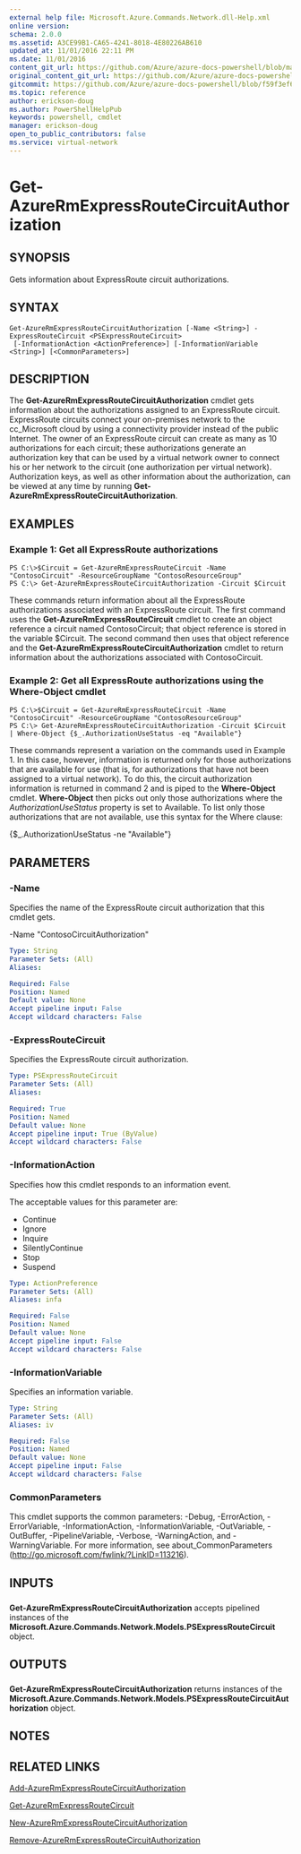 ```yaml
---
external help file: Microsoft.Azure.Commands.Network.dll-Help.xml
online version:
schema: 2.0.0
ms.assetid: A3CE99B1-CA65-4241-8018-4E80226AB610
updated_at: 11/01/2016 22:11 PM
ms.date: 11/01/2016
content_git_url: https://github.com/Azure/azure-docs-powershell/blob/master/azureps-cmdlets-docs/ResourceManager/AzureRM.Network/v1.0.13/Get-AzureRmExpressRouteCircuitAuthorization.md
original_content_git_url: https://github.com/Azure/azure-docs-powershell/blob/master/azureps-cmdlets-docs/ResourceManager/AzureRM.Network/v1.0.13/Get-AzureRmExpressRouteCircuitAuthorization.md
gitcommit: https://github.com/Azure/azure-docs-powershell/blob/f59f3ef60bc592383812213e69fd77ba950759ed
ms.topic: reference
author: erickson-doug
ms.author: PowerShellHelpPub
keywords: powershell, cmdlet
manager: erickson-doug
open_to_public_contributors: false
ms.service: virtual-network
---
```


# Get-AzureRmExpressRouteCircuitAuthorization

## SYNOPSIS
Gets information about ExpressRoute circuit authorizations.

## SYNTAX

```
Get-AzureRmExpressRouteCircuitAuthorization [-Name <String>] -ExpressRouteCircuit <PSExpressRouteCircuit>
 [-InformationAction <ActionPreference>] [-InformationVariable <String>] [<CommonParameters>]
```

## DESCRIPTION
The **Get-AzureRmExpressRouteCircuitAuthorization** cmdlet gets information about the authorizations assigned to an ExpressRoute circuit.
ExpressRoute circuits connect your on-premises network to the cc_Microsoft cloud by using a connectivity provider instead of the public Internet.
The owner of an ExpressRoute circuit can create as many as 10 authorizations for each circuit; these authorizations generate an authorization key that can be used by a virtual network owner to connect his or her network to the circuit (one authorization per virtual network).
Authorization keys, as well as other information about the authorization, can be viewed at any time by running **Get-AzureRmExpressRouteCircuitAuthorization**.

## EXAMPLES

### Example 1: Get all ExpressRoute authorizations
```
PS C:\>$Circuit = Get-AzureRmExpressRouteCircuit -Name "ContosoCircuit" -ResourceGroupName "ContosoResourceGroup"
PS C:\> Get-AzureRmExpressRouteCircuitAuthorization -Circuit $Circuit
```

These commands return information about all the ExpressRoute authorizations associated with an ExpressRoute circuit.
The first command uses the **Get-AzureRmExpressRouteCircuit** cmdlet to create an object reference a circuit named ContosoCircuit; that object reference is stored in the variable $Circuit.
The second command then uses that object reference and the **Get-AzureRmExpressRouteCircuitAuthorization** cmdlet to return information about the authorizations associated with ContosoCircuit.

### Example 2: Get all ExpressRoute authorizations using the Where-Object cmdlet
```
PS C:\>$Circuit = Get-AzureRmExpressRouteCircuit -Name "ContosoCircuit" -ResourceGroupName "ContosoResourceGroup"
PS C:\> Get-AzureRmExpressRouteCircuitAuthorization -Circuit $Circuit | Where-Object {$_.AuthorizationUseStatus -eq "Available"}
```

These commands represent a variation on the commands used in Example 1.
In this case, however, information is returned only for those authorizations that are available for use (that is, for authorizations that have not been assigned to a virtual network).
To do this, the circuit authorization information is returned in command 2 and is piped to the **Where-Object** cmdlet.
**Where-Object** then picks out only those authorizations where the *AuthorizationUseStatus* property is set to Available.
To list only those authorizations that are not available, use this syntax for the Where clause:

{$_.AuthorizationUseStatus -ne "Available"}

## PARAMETERS

### -Name
Specifies the name of the ExpressRoute circuit authorization that this cmdlet gets.

-Name "ContosoCircuitAuthorization"

```yaml
Type: String
Parameter Sets: (All)
Aliases: 

Required: False
Position: Named
Default value: None
Accept pipeline input: False
Accept wildcard characters: False
```

### -ExpressRouteCircuit
Specifies the ExpressRoute circuit authorization.

```yaml
Type: PSExpressRouteCircuit
Parameter Sets: (All)
Aliases: 

Required: True
Position: Named
Default value: None
Accept pipeline input: True (ByValue)
Accept wildcard characters: False
```

### -InformationAction
Specifies how this cmdlet responds to an information event.

The acceptable values for this parameter are:

- Continue
- Ignore
- Inquire
- SilentlyContinue
- Stop
- Suspend

```yaml
Type: ActionPreference
Parameter Sets: (All)
Aliases: infa

Required: False
Position: Named
Default value: None
Accept pipeline input: False
Accept wildcard characters: False
```

### -InformationVariable
Specifies an information variable.

```yaml
Type: String
Parameter Sets: (All)
Aliases: iv

Required: False
Position: Named
Default value: None
Accept pipeline input: False
Accept wildcard characters: False
```

### CommonParameters
This cmdlet supports the common parameters: -Debug, -ErrorAction, -ErrorVariable, -InformationAction, -InformationVariable, -OutVariable, -OutBuffer, -PipelineVariable, -Verbose, -WarningAction, and -WarningVariable. For more information, see about_CommonParameters (http://go.microsoft.com/fwlink/?LinkID=113216).

## INPUTS

###  
**Get-AzureRmExpressRouteCircuitAuthorization** accepts pipelined instances of the **Microsoft.Azure.Commands.Network.Models.PSExpressRouteCircuit** object.

## OUTPUTS

###  
**Get-AzureRmExpressRouteCircuitAuthorization** returns instances of the **Microsoft.Azure.Commands.Network.Models.PSExpressRouteCircuitAuthorization** object.

## NOTES

## RELATED LINKS

[Add-AzureRmExpressRouteCircuitAuthorization](./Add-AzureRmExpressRouteCircuitAuthorization.md)

[Get-AzureRmExpressRouteCircuit](./Get-AzureRmExpressRouteCircuit.md)

[New-AzureRmExpressRouteCircuitAuthorization](./New-AzureRmExpressRouteCircuitAuthorization.md)

[Remove-AzureRmExpressRouteCircuitAuthorization](./Remove-AzureRmExpressRouteCircuitAuthorization.md)


